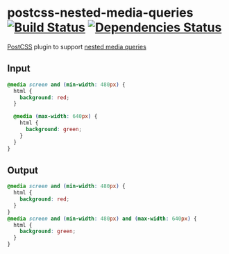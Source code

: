 # postcss-nested-media-queries [![Build Status][ci-img]][ci] [![Dependencies Status][dm-img]][dm]

[PostCSS] plugin to support [nested media queries](https://drafts.csswg.org/css-conditional-3/#processing)

[PostCSS]: https://github.com/postcss/postcss
[ci-img]:  https://travis-ci.org/Semigradsky/postcss-nested-media-queries.svg
[ci]:      https://travis-ci.org/Semigradsky/postcss-nested-media-queries
[dm-img]:  https://david-dm.org/Semigradsky/postcss-nested-media-queries/status.svg
[dm]:      https://david-dm.org/Semigradsky/postcss-nested-media-queries

## Input
```css
@media screen and (min-width: 480px) {
  html {
    background: red;
  }

  @media (max-width: 640px) {
    html {
      background: green;
    }
  }
}
```


## Output
```css
@media screen and (min-width: 480px) {
  html {
    background: red;
  }
}
@media screen and (min-width: 480px) and (max-width: 640px) {
  html {
    background: green;
  }
}
```
